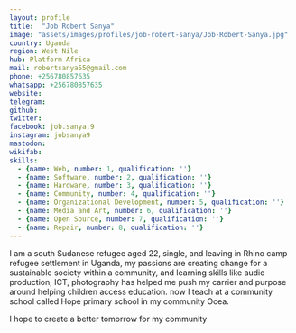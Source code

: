```yaml
---
layout: profile
title:  "Job Robert Sanya"
image: "assets/images/profiles/job-robert-sanya/Job-Robert-Sanya.jpg"
country: Uganda
region: West Nile
hub: Platform Africa
mail: robertsanya55@gmail.com
phone: +256780857635
whatsapp: +256780857635
website: 
telegram: 
github: 
twitter: 
facebook: job.sanya.9
instagram: jobsanya9
mastodon: 
wikifab:
skills:
  - {name: Web, number: 1, qualification: ''}
  - {name: Software, number: 2, qualification: ''}
  - {name: Hardware, number: 3, qualification: ''}
  - {name: Community, number: 4, qualification: ''}
  - {name: Organizational Development, number: 5, qualification: ''}
  - {name: Media and Art, number: 6, qualification: ''}
  - {name: Open Source, number: 7, qualification: ''}
  - {name: Repair, number: 8, qualification: ''}
---
```

I am a south Sudanese refugee aged 22, single, and leaving in Rhino camp refugee settlement in Uganda, my passions are creating change for a sustainable society within a community, and learning skills like audio production, ICT, photography has helped me push my carrier and purpose around helping children access education. now I teach at a community school called Hope primary school in my community Ocea.

I hope to create a better tomorrow for my community